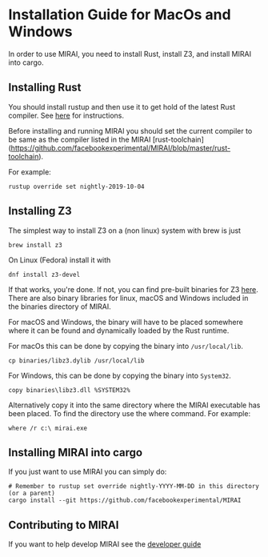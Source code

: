 # Installation Guide for MacOs and Windows

In order to use MIRAI, you need to install Rust, install Z3, and install MIRAI into cargo.

## Installing Rust

You should install rustup and then use it to get hold of the latest Rust compiler.
See [here](https://doc.rust-lang.org/book/ch01-01-installation.html) for instructions.

Before installing and running MIRAI you should set the current compiler to be same as the compiler
listed in the MIRAI [rust-toolchain] (https://github.com/facebookexperimental/MIRAI/blob/master/rust-toolchain).

For example:
```
rustup override set nightly-2019-10-04
```

## Installing Z3

The simplest way to install Z3 on a (non linux) system with brew is just
```
brew install z3
```

On Linux (Fedora) install it with
```
dnf install z3-devel
```

If that works, you're done. If not, you can find pre-built binaries for Z3 
[here](https://github.com/Z3Prover/z3/releases). There are also binary libraries
for linux, macOS and Windows included in the binaries directory of MIRAI.

For macOS and Windows, the binary will have to be placed somewhere where it can be 
found and dynamically loaded by the Rust runtime. 

For macOs this can be done by copying the binary into `/usr/local/lib`.

```
cp binaries/libz3.dylib /usr/local/lib
```

For Windows, this can be done by copying the binary into `System32`.

```
copy binaries\libz3.dll %SYSTEM32%
```

Alternatively copy it into the same directory where the MIRAI executable has been placed. To find the directory use the
where command. For example:

```
where /r c:\ mirai.exe 
```

## Installing MIRAI into cargo

If you just want to use MIRAI you can simply do:
```
# Remember to rustup set override nightly-YYYY-MM-DD in this directory (or a parent)
cargo install --git https://github.com/facebookexperimental/MIRAI
```

## Contributing to MIRAI

If you want to help develop MIRAI see the [developer guide](https://github.com/facebookexperimental/MIRAI/blob/master/documentation/DeveloperGuide.md)
